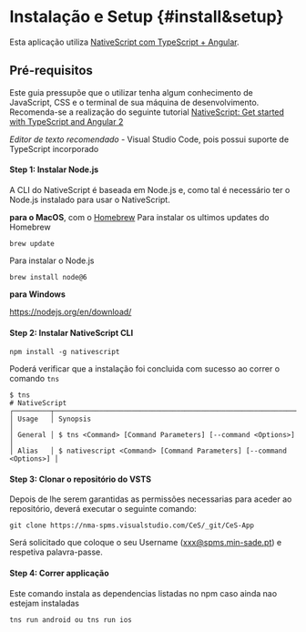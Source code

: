 
# Instalação e Setup {#install&setup}

Esta aplicação utiliza [NativeScript com TypeScript + Angular](http://docs.nativescript.org/angular/tutorial/ng-chapter-0).

## Pré-requisitos
Este guia pressupõe que o utilizar tenha algum conhecimento de JavaScript, CSS e o terminal de sua máquina de desenvolvimento. 
Recomenda-se a realização do seguinte tutorial [NativeScript: Get started with TypeScript and Angular 2](http://docs.nativescript.org/angular/tutorial/ng-chapter-0)

*Editor de texto recomendado* - Visual Studio Code, pois possui suporte de TypeScript incorporado

#### Step 1: Instalar Node.js
A CLI do NativeScript é baseada em Node.js e, como tal é necessário ter o Node.js instalado para usar o NativeScript.


**para o  MacOS**, com o [Homebrew](https://brew.sh/) 
Para instalar os ultimos updates do Homebrew
```shell
brew update
```
Para instalar o Node.js
```shell
brew install node@6
```

**para Windows**

https://nodejs.org/en/download/



#### Step 2: Instalar NativeScript CLI
```shell
npm install -g nativescript
```
Poderá verificar que a instalação foi concluida com sucesso ao correr o comando `tns`
```shell
$ tns
# NativeScript
┌─────────┬─────────────────────────────────────────────────────────────────────┐
│ Usage   │ Synopsis                                                            │
│ General │ $ tns <Command> [Command Parameters] [--command <Options>]          │
│ Alias   │ $ nativescript <Command> [Command Parameters] [--command <Options>] │
```

#### Step 3: Clonar o repositório do VSTS
Depois de lhe serem garantidas as permissões necessarias para aceder ao repositório, deverá executar o seguinte comando:
```shell
git clone https://nma-spms.visualstudio.com/CeS/_git/CeS-App
```
Será solicitado que coloque o seu Username (xxx@spms.min-sade.pt) e respetiva palavra-passe.
#### Step 4: Correr applicação

Este comando instala as dependencias listadas no npm caso ainda nao estejam instaladas
```shell
tns run android ou tns run ios

```
